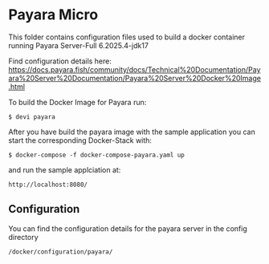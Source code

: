 # Payara Micro

This folder contains configuration files used to build a docker container running Payara Server-Full 6.2025.4-jdk17

Find configuration details here: https://docs.payara.fish/community/docs/Technical%20Documentation/Payara%20Server%20Documentation/Payara%20Server%20Docker%20Image.html

To build the Docker Image for Payara run:

    $ devi payara

After you have build the payara image with the sample application you can start the corresponding Docker-Stack with:

    $ docker-compose -f docker-compose-payara.yaml up

and run the sample applciation at:

    http://localhost:8080/

## Configuration

You can find the configuration details for the payara server in the config directory

    /docker/configuration/payara/
